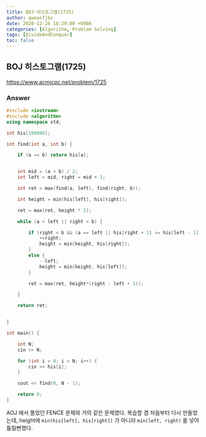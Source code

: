 ```yaml
---
title: BOJ-히스토그램(1725)
author: qweasfjbv
date: 2020-12-26 18:29:00 +0900
categories: [Algorithm, Problem Solving]
tags: [DivideAndConquer]
toc: false
---
```


## BOJ 히스토그램(1725)

<https://www.acmicpc.net/problem/1725>

### Answer

```cpp
#include <iostream>
#include <algorithm>
using namespace std;

int his[100000];

int find(int a, int b) {

	if (a == b) return his[a];


	int mid = (a + b) / 2;
	int left = mid, right = mid + 1;

	int ret = max(find(a, left), find(right, b));

	int height = min(his[left], his[right]);

	ret = max(ret, height * 2);

	while (a < left || right < b) {

		if (right < b && (a == left || his[right + 1] >= his[left - 1])) {
			++right;
			height = min(height, his[right]);
		}
		else {
			--left;
			height = min(height, his[left]);
		}

		ret = max(ret, height*(right - left + 1));

	}

	return ret;


}

int main() {

	int N;
	cin >> N;

	for (int i = 0; i < N; i++) {
		cin >> his[i];
	}

	cout << find(0, N - 1);

	return 0;
}
```

AOJ 에서 풀었던 FENCE 문제와 거의 같은 문제였다. 복습할 겸 처음부터 다시 만들었는데, height에 `min(his[left], his[right])` 가 아니라 `min(left, right)` 를 넣어 틀릴뻔했다.